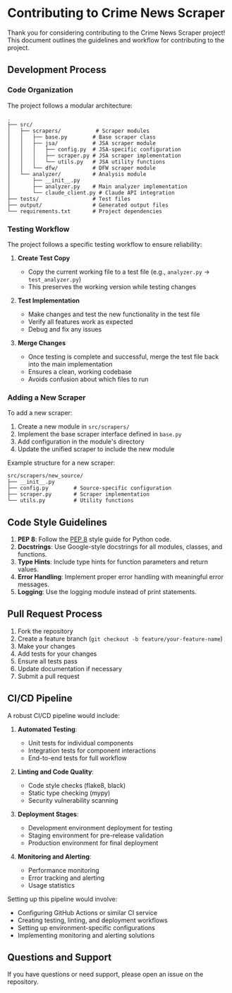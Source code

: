 # Contributing to Crime News Scraper

Thank you for considering contributing to the Crime News Scraper project! This document outlines the guidelines and workflow for contributing to the project.

## Development Process

### Code Organization

The project follows a modular architecture:

```
.
├── src/
│   ├── scrapers/           # Scraper modules
│   │   ├── base.py        # Base scraper class
│   │   ├── jsa/           # JSA scraper module
│   │   │   ├── config.py  # JSA-specific configuration
│   │   │   ├── scraper.py # JSA scraper implementation
│   │   │   └── utils.py   # JSA utility functions
│   │   └── dfw/           # DFW scraper module
│   └── analyzer/          # Analysis module
│       ├── __init__.py
│       ├── analyzer.py    # Main analyzer implementation
│       └── claude_client.py # Claude API integration
├── tests/                 # Test files
├── output/                # Generated output files
└── requirements.txt       # Project dependencies
```

### Testing Workflow

The project follows a specific testing workflow to ensure reliability:

1. **Create Test Copy**
   - Copy the current working file to a test file (e.g., `analyzer.py` → `test_analyzer.py`)
   - This preserves the working version while testing changes

2. **Test Implementation**
   - Make changes and test the new functionality in the test file
   - Verify all features work as expected
   - Debug and fix any issues

3. **Merge Changes**
   - Once testing is complete and successful, merge the test file back into the main implementation
   - Ensures a clean, working codebase
   - Avoids confusion about which files to run

### Adding a New Scraper

To add a new scraper:

1. Create a new module in `src/scrapers/`
2. Implement the base scraper interface defined in `base.py`
3. Add configuration in the module's directory
4. Update the unified scraper to include the new module

Example structure for a new scraper:

```
src/scrapers/new_source/
├── __init__.py
├── config.py        # Source-specific configuration
├── scraper.py       # Scraper implementation
└── utils.py         # Utility functions
```

## Code Style Guidelines

1. **PEP 8**: Follow the [PEP 8](https://pep8.org/) style guide for Python code.
2. **Docstrings**: Use Google-style docstrings for all modules, classes, and functions.
3. **Type Hints**: Include type hints for function parameters and return values.
4. **Error Handling**: Implement proper error handling with meaningful error messages.
5. **Logging**: Use the logging module instead of print statements.

## Pull Request Process

1. Fork the repository
2. Create a feature branch (`git checkout -b feature/your-feature-name`)
3. Make your changes
4. Add tests for your changes
5. Ensure all tests pass
6. Update documentation if necessary
7. Submit a pull request

## CI/CD Pipeline

A robust CI/CD pipeline would include:

1. **Automated Testing**:
   - Unit tests for individual components
   - Integration tests for component interactions
   - End-to-end tests for full workflow

2. **Linting and Code Quality**:
   - Code style checks (flake8, black)
   - Static type checking (mypy)
   - Security vulnerability scanning

3. **Deployment Stages**:
   - Development environment deployment for testing
   - Staging environment for pre-release validation
   - Production environment for final deployment

4. **Monitoring and Alerting**:
   - Performance monitoring
   - Error tracking and alerting
   - Usage statistics

Setting up this pipeline would involve:
- Configuring GitHub Actions or similar CI service
- Creating testing, linting, and deployment workflows
- Setting up environment-specific configurations
- Implementing monitoring and alerting solutions

## Questions and Support

If you have questions or need support, please open an issue on the repository.